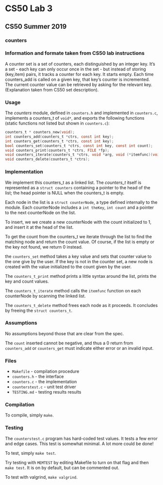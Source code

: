 # CS50 Lab 3
## CS50 Summer 2019

### counters
### Information and formate taken from CS50 lab instructions

A counter set is a set of counters, each distinguished by an integer key. It’s a set - each key can only occur once in the set - but instead of storing (key,item) pairs, it tracks a counter for each key. It starts empty. Each time counters_add is called on a given key, that key’s counter is incremented. The current counter value can be retrieved by asking for the relevant key. (Explanation taken from CS50 set description).


### Usage

The *counters* module, defined in `counters.h` and implemented in `counters.c`, implements a counters_t of `void*`, and exports the following functions (static functions not listed but shown in `counters.c`):

```c
counters_t * counters_new(void);
int counters_add(counters_t *ctrs, const int key);
int counters_get(counters_t *ctrs, const int key);
bool counters_set(counters_t *ctrs, const int key, const int count);
void counters_print(counters_t *ctrs, FILE *fp);
void counters_iterate(counters_t *ctrs, void *arg, void (*itemfunc)(void *arg, const int key, const int count));
void counters_delete(counters_t *ctrs);
```

### Implementation

We implement this counters_t as a linked list.
The *counters_t* itself is represented as a `struct counters` containing a pointer to the head of the list; the head pointer is NULL when the counters_t is empty.

Each node in the list is a `struct counterNode`, a type defined internally to the module.
Each counterNode includes a `int theKey`, `int count` and a pointer to the next counterNode on the list.

To insert, we we create a new counterNode with the count initialized to 1, and insert it at the head of the list.

To get the count from the counters_t we iterate through the list to find the matching node and return the count value.
Of course, if the list is empty or the key not found, we return 0 instead.

the `counters_set` method takes a key value and sets that counter value to the one give by the user. If the key is not in the counter set, a new node is created with the value initialized to the count given by the user.

The `counters_t_print` method prints a little syntax around the list, prints the key and count values.

The `counters_t_iterate` method calls the `itemfunc` function on each counterNode by scanning the linked list.

The `counters_t_delete` method frees each node as it proceeds.
It concludes by freeing the `struct counters_t`.

### Assumptions

No assumptions beyond those that are clear from the spec.

The `count` inserted cannot be negative, and thus a 0 return from `counters_add` or `counters_get` must indicate either error or an invalid input.


### Files

* `Makefile` - compilation procedure
* `counters.h` - the interface
* `counters.c` - the implementation
* `counterstest.c` - unit test driver
* `TESTING.md` - testing results results

### Compilation

To compile, simply `make`.

### Testing

The `counterstest.c` program has hard-coded test values.
It tests a few error and edge cases.
This test is somewhat minimal.
A lot more could be done!

To test, simply `make test`.

Try testing with `MEMTEST` by editing Makefile to turn on that flag and then `make test`. It is on by default, but can be commented out.

To test with valgrind, `make valgrind`.
